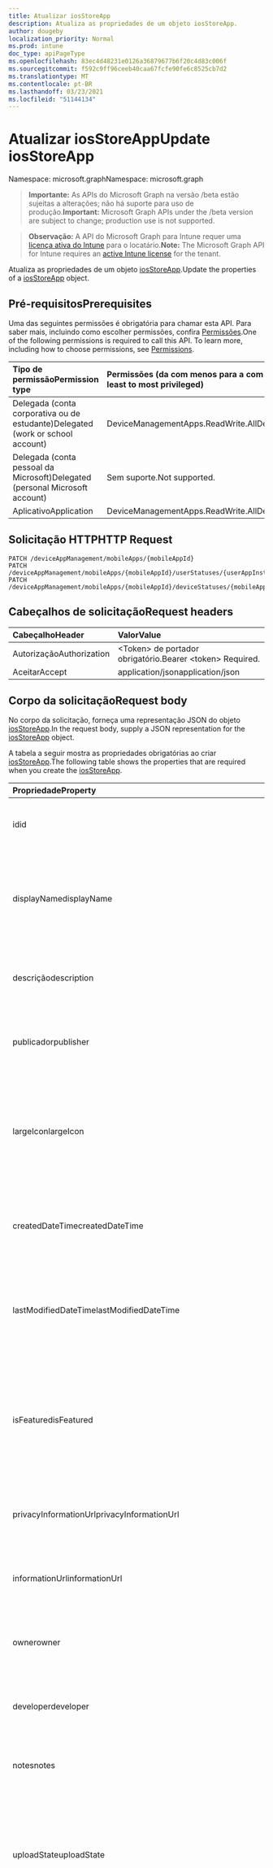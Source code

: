 ```yaml
---
title: Atualizar iosStoreApp
description: Atualiza as propriedades de um objeto iosStoreApp.
author: dougeby
localization_priority: Normal
ms.prod: intune
doc_type: apiPageType
ms.openlocfilehash: 83ec4d48231e0126a36879677b6f20c4d83c006f
ms.sourcegitcommit: f592c9ff96ceeb40caa67fcfe90fe6c8525cb7d2
ms.translationtype: MT
ms.contentlocale: pt-BR
ms.lasthandoff: 03/23/2021
ms.locfileid: "51144134"
---
```

# <a name="update-iosstoreapp"></a><span data-ttu-id="56062-103">Atualizar iosStoreApp</span><span class="sxs-lookup"><span data-stu-id="56062-103">Update iosStoreApp</span></span>

<span data-ttu-id="56062-104">Namespace: microsoft.graph</span><span class="sxs-lookup"><span data-stu-id="56062-104">Namespace: microsoft.graph</span></span>

> <span data-ttu-id="56062-105">**Importante:** As APIs do Microsoft Graph na versão /beta estão sujeitas a alterações; não há suporte para uso de produção.</span><span class="sxs-lookup"><span data-stu-id="56062-105">**Important:** Microsoft Graph APIs under the /beta version are subject to change; production use is not supported.</span></span>

> <span data-ttu-id="56062-106">**Observação:** A API do Microsoft Graph para Intune requer uma [licença ativa do Intune](https://go.microsoft.com/fwlink/?linkid=839381) para o locatário.</span><span class="sxs-lookup"><span data-stu-id="56062-106">**Note:** The Microsoft Graph API for Intune requires an [active Intune license](https://go.microsoft.com/fwlink/?linkid=839381) for the tenant.</span></span>

<span data-ttu-id="56062-107">Atualiza as propriedades de um objeto [iosStoreApp](../resources/intune-apps-iosstoreapp.md).</span><span class="sxs-lookup"><span data-stu-id="56062-107">Update the properties of a [iosStoreApp](../resources/intune-apps-iosstoreapp.md) object.</span></span>

## <a name="prerequisites"></a><span data-ttu-id="56062-108">Pré-requisitos</span><span class="sxs-lookup"><span data-stu-id="56062-108">Prerequisites</span></span>
<span data-ttu-id="56062-p101">Uma das seguintes permissões é obrigatória para chamar esta API. Para saber mais, incluindo como escolher permissões, confira [Permissões](/graph/permissions-reference).</span><span class="sxs-lookup"><span data-stu-id="56062-p101">One of the following permissions is required to call this API. To learn more, including how to choose permissions, see [Permissions](/graph/permissions-reference).</span></span>

|<span data-ttu-id="56062-111">Tipo de permissão</span><span class="sxs-lookup"><span data-stu-id="56062-111">Permission type</span></span>|<span data-ttu-id="56062-112">Permissões (da com menos para a com mais privilégios)</span><span class="sxs-lookup"><span data-stu-id="56062-112">Permissions (from least to most privileged)</span></span>|
|:---|:---|
|<span data-ttu-id="56062-113">Delegada (conta corporativa ou de estudante)</span><span class="sxs-lookup"><span data-stu-id="56062-113">Delegated (work or school account)</span></span>|<span data-ttu-id="56062-114">DeviceManagementApps.ReadWrite.All</span><span class="sxs-lookup"><span data-stu-id="56062-114">DeviceManagementApps.ReadWrite.All</span></span>|
|<span data-ttu-id="56062-115">Delegada (conta pessoal da Microsoft)</span><span class="sxs-lookup"><span data-stu-id="56062-115">Delegated (personal Microsoft account)</span></span>|<span data-ttu-id="56062-116">Sem suporte.</span><span class="sxs-lookup"><span data-stu-id="56062-116">Not supported.</span></span>|
|<span data-ttu-id="56062-117">Aplicativo</span><span class="sxs-lookup"><span data-stu-id="56062-117">Application</span></span>|<span data-ttu-id="56062-118">DeviceManagementApps.ReadWrite.All</span><span class="sxs-lookup"><span data-stu-id="56062-118">DeviceManagementApps.ReadWrite.All</span></span>|

## <a name="http-request"></a><span data-ttu-id="56062-119">Solicitação HTTP</span><span class="sxs-lookup"><span data-stu-id="56062-119">HTTP Request</span></span>
<!-- {
  "blockType": "ignored"
}
-->
``` http
PATCH /deviceAppManagement/mobileApps/{mobileAppId}
PATCH /deviceAppManagement/mobileApps/{mobileAppId}/userStatuses/{userAppInstallStatusId}/app
PATCH /deviceAppManagement/mobileApps/{mobileAppId}/deviceStatuses/{mobileAppInstallStatusId}/app
```

## <a name="request-headers"></a><span data-ttu-id="56062-120">Cabeçalhos de solicitação</span><span class="sxs-lookup"><span data-stu-id="56062-120">Request headers</span></span>
|<span data-ttu-id="56062-121">Cabeçalho</span><span class="sxs-lookup"><span data-stu-id="56062-121">Header</span></span>|<span data-ttu-id="56062-122">Valor</span><span class="sxs-lookup"><span data-stu-id="56062-122">Value</span></span>|
|:---|:---|
|<span data-ttu-id="56062-123">Autorização</span><span class="sxs-lookup"><span data-stu-id="56062-123">Authorization</span></span>|<span data-ttu-id="56062-124">&lt;Token&gt; de portador obrigatório.</span><span class="sxs-lookup"><span data-stu-id="56062-124">Bearer &lt;token&gt; Required.</span></span>|
|<span data-ttu-id="56062-125">Aceitar</span><span class="sxs-lookup"><span data-stu-id="56062-125">Accept</span></span>|<span data-ttu-id="56062-126">application/json</span><span class="sxs-lookup"><span data-stu-id="56062-126">application/json</span></span>|

## <a name="request-body"></a><span data-ttu-id="56062-127">Corpo da solicitação</span><span class="sxs-lookup"><span data-stu-id="56062-127">Request body</span></span>
<span data-ttu-id="56062-128">No corpo da solicitação, forneça uma representação JSON do objeto [iosStoreApp](../resources/intune-apps-iosstoreapp.md).</span><span class="sxs-lookup"><span data-stu-id="56062-128">In the request body, supply a JSON representation for the [iosStoreApp](../resources/intune-apps-iosstoreapp.md) object.</span></span>

<span data-ttu-id="56062-129">A tabela a seguir mostra as propriedades obrigatórias ao criar [iosStoreApp](../resources/intune-apps-iosstoreapp.md).</span><span class="sxs-lookup"><span data-stu-id="56062-129">The following table shows the properties that are required when you create the [iosStoreApp](../resources/intune-apps-iosstoreapp.md).</span></span>

|<span data-ttu-id="56062-130">Propriedade</span><span class="sxs-lookup"><span data-stu-id="56062-130">Property</span></span>|<span data-ttu-id="56062-131">Tipo</span><span class="sxs-lookup"><span data-stu-id="56062-131">Type</span></span>|<span data-ttu-id="56062-132">Descrição</span><span class="sxs-lookup"><span data-stu-id="56062-132">Description</span></span>|
|:---|:---|:---|
|<span data-ttu-id="56062-133">id</span><span class="sxs-lookup"><span data-stu-id="56062-133">id</span></span>|<span data-ttu-id="56062-134">Cadeia de caracteres</span><span class="sxs-lookup"><span data-stu-id="56062-134">String</span></span>|<span data-ttu-id="56062-135">Chave da entidade.</span><span class="sxs-lookup"><span data-stu-id="56062-135">Key of the entity.</span></span> <span data-ttu-id="56062-136">Herdado de [mobileApp](../resources/intune-shared-mobileapp.md)</span><span class="sxs-lookup"><span data-stu-id="56062-136">Inherited from [mobileApp](../resources/intune-shared-mobileapp.md)</span></span>|
|<span data-ttu-id="56062-137">displayName</span><span class="sxs-lookup"><span data-stu-id="56062-137">displayName</span></span>|<span data-ttu-id="56062-138">Cadeia de caracteres</span><span class="sxs-lookup"><span data-stu-id="56062-138">String</span></span>|<span data-ttu-id="56062-139">O título do aplicativo importado ou definido pelo administrador.</span><span class="sxs-lookup"><span data-stu-id="56062-139">The admin provided or imported title of the app.</span></span> <span data-ttu-id="56062-140">Herdado de [mobileApp](../resources/intune-shared-mobileapp.md)</span><span class="sxs-lookup"><span data-stu-id="56062-140">Inherited from [mobileApp](../resources/intune-shared-mobileapp.md)</span></span>|
|<span data-ttu-id="56062-141">descrição</span><span class="sxs-lookup"><span data-stu-id="56062-141">description</span></span>|<span data-ttu-id="56062-142">Cadeia de caracteres</span><span class="sxs-lookup"><span data-stu-id="56062-142">String</span></span>|<span data-ttu-id="56062-143">A descrição do aplicativo.</span><span class="sxs-lookup"><span data-stu-id="56062-143">The description of the app.</span></span> <span data-ttu-id="56062-144">Herdado de [mobileApp](../resources/intune-shared-mobileapp.md)</span><span class="sxs-lookup"><span data-stu-id="56062-144">Inherited from [mobileApp](../resources/intune-shared-mobileapp.md)</span></span>|
|<span data-ttu-id="56062-145">publicador</span><span class="sxs-lookup"><span data-stu-id="56062-145">publisher</span></span>|<span data-ttu-id="56062-146">String</span><span class="sxs-lookup"><span data-stu-id="56062-146">String</span></span>|<span data-ttu-id="56062-147">O publicador do aplicativo.</span><span class="sxs-lookup"><span data-stu-id="56062-147">The publisher of the app.</span></span> <span data-ttu-id="56062-148">Herdado de [mobileApp](../resources/intune-shared-mobileapp.md)</span><span class="sxs-lookup"><span data-stu-id="56062-148">Inherited from [mobileApp](../resources/intune-shared-mobileapp.md)</span></span>|
|<span data-ttu-id="56062-149">largeIcon</span><span class="sxs-lookup"><span data-stu-id="56062-149">largeIcon</span></span>|[<span data-ttu-id="56062-150">mimeContent</span><span class="sxs-lookup"><span data-stu-id="56062-150">mimeContent</span></span>](../resources/intune-shared-mimecontent.md)|<span data-ttu-id="56062-151">O ícone grande, a ser exibido nos detalhes do aplicativo e usado para o carregamento do ícone.</span><span class="sxs-lookup"><span data-stu-id="56062-151">The large icon, to be displayed in the app details and used for upload of the icon.</span></span> <span data-ttu-id="56062-152">Herdado de [mobileApp](../resources/intune-shared-mobileapp.md)</span><span class="sxs-lookup"><span data-stu-id="56062-152">Inherited from [mobileApp](../resources/intune-shared-mobileapp.md)</span></span>|
|<span data-ttu-id="56062-153">createdDateTime</span><span class="sxs-lookup"><span data-stu-id="56062-153">createdDateTime</span></span>|<span data-ttu-id="56062-154">DateTimeOffset</span><span class="sxs-lookup"><span data-stu-id="56062-154">DateTimeOffset</span></span>|<span data-ttu-id="56062-155">A data e a hora da criação do aplicativo.</span><span class="sxs-lookup"><span data-stu-id="56062-155">The date and time the app was created.</span></span> <span data-ttu-id="56062-156">Herdado de [mobileApp](../resources/intune-shared-mobileapp.md)</span><span class="sxs-lookup"><span data-stu-id="56062-156">Inherited from [mobileApp](../resources/intune-shared-mobileapp.md)</span></span>|
|<span data-ttu-id="56062-157">lastModifiedDateTime</span><span class="sxs-lookup"><span data-stu-id="56062-157">lastModifiedDateTime</span></span>|<span data-ttu-id="56062-158">DateTimeOffset</span><span class="sxs-lookup"><span data-stu-id="56062-158">DateTimeOffset</span></span>|<span data-ttu-id="56062-159">A data e a hora que o aplicativo foi modificado pela última vez.</span><span class="sxs-lookup"><span data-stu-id="56062-159">The date and time the app was last modified.</span></span> <span data-ttu-id="56062-160">Herdado de [mobileApp](../resources/intune-shared-mobileapp.md)</span><span class="sxs-lookup"><span data-stu-id="56062-160">Inherited from [mobileApp](../resources/intune-shared-mobileapp.md)</span></span>|
|<span data-ttu-id="56062-161">isFeatured</span><span class="sxs-lookup"><span data-stu-id="56062-161">isFeatured</span></span>|<span data-ttu-id="56062-162">Boolean</span><span class="sxs-lookup"><span data-stu-id="56062-162">Boolean</span></span>|<span data-ttu-id="56062-163">O valor que indica se o aplicativo está marcado como em destaque pelo administrador. Herdado de [mobileApp](../resources/intune-shared-mobileapp.md)</span><span class="sxs-lookup"><span data-stu-id="56062-163">The value indicating whether the app is marked as featured by the admin. Inherited from [mobileApp](../resources/intune-shared-mobileapp.md)</span></span>|
|<span data-ttu-id="56062-164">privacyInformationUrl</span><span class="sxs-lookup"><span data-stu-id="56062-164">privacyInformationUrl</span></span>|<span data-ttu-id="56062-165">String</span><span class="sxs-lookup"><span data-stu-id="56062-165">String</span></span>|<span data-ttu-id="56062-166">A URL da declaração de privacidade.</span><span class="sxs-lookup"><span data-stu-id="56062-166">The privacy statement Url.</span></span> <span data-ttu-id="56062-167">Herdado de [mobileApp](../resources/intune-shared-mobileapp.md)</span><span class="sxs-lookup"><span data-stu-id="56062-167">Inherited from [mobileApp](../resources/intune-shared-mobileapp.md)</span></span>|
|<span data-ttu-id="56062-168">informationUrl</span><span class="sxs-lookup"><span data-stu-id="56062-168">informationUrl</span></span>|<span data-ttu-id="56062-169">String</span><span class="sxs-lookup"><span data-stu-id="56062-169">String</span></span>|<span data-ttu-id="56062-170">A URL de informações adicionais.</span><span class="sxs-lookup"><span data-stu-id="56062-170">The more information Url.</span></span> <span data-ttu-id="56062-171">Herdado de [mobileApp](../resources/intune-shared-mobileapp.md)</span><span class="sxs-lookup"><span data-stu-id="56062-171">Inherited from [mobileApp](../resources/intune-shared-mobileapp.md)</span></span>|
|<span data-ttu-id="56062-172">owner</span><span class="sxs-lookup"><span data-stu-id="56062-172">owner</span></span>|<span data-ttu-id="56062-173">Cadeia de caracteres</span><span class="sxs-lookup"><span data-stu-id="56062-173">String</span></span>|<span data-ttu-id="56062-174">O proprietário do conteúdo.</span><span class="sxs-lookup"><span data-stu-id="56062-174">The owner of the app.</span></span> <span data-ttu-id="56062-175">Herdado de [mobileApp](../resources/intune-shared-mobileapp.md)</span><span class="sxs-lookup"><span data-stu-id="56062-175">Inherited from [mobileApp](../resources/intune-shared-mobileapp.md)</span></span>|
|<span data-ttu-id="56062-176">developer</span><span class="sxs-lookup"><span data-stu-id="56062-176">developer</span></span>|<span data-ttu-id="56062-177">String</span><span class="sxs-lookup"><span data-stu-id="56062-177">String</span></span>|<span data-ttu-id="56062-178">O desenvolvedor do aplicativo.</span><span class="sxs-lookup"><span data-stu-id="56062-178">The developer of the app.</span></span> <span data-ttu-id="56062-179">Herdado de [mobileApp](../resources/intune-shared-mobileapp.md)</span><span class="sxs-lookup"><span data-stu-id="56062-179">Inherited from [mobileApp](../resources/intune-shared-mobileapp.md)</span></span>|
|<span data-ttu-id="56062-180">notes</span><span class="sxs-lookup"><span data-stu-id="56062-180">notes</span></span>|<span data-ttu-id="56062-181">String</span><span class="sxs-lookup"><span data-stu-id="56062-181">String</span></span>|<span data-ttu-id="56062-182">Anotações do aplicativo.</span><span class="sxs-lookup"><span data-stu-id="56062-182">Notes for the app.</span></span> <span data-ttu-id="56062-183">Herdado de [mobileApp](../resources/intune-shared-mobileapp.md)</span><span class="sxs-lookup"><span data-stu-id="56062-183">Inherited from [mobileApp](../resources/intune-shared-mobileapp.md)</span></span>|
|<span data-ttu-id="56062-184">uploadState</span><span class="sxs-lookup"><span data-stu-id="56062-184">uploadState</span></span>|<span data-ttu-id="56062-185">Int32</span><span class="sxs-lookup"><span data-stu-id="56062-185">Int32</span></span>|<span data-ttu-id="56062-186">O estado de carregamento.</span><span class="sxs-lookup"><span data-stu-id="56062-186">The upload state.</span></span> <span data-ttu-id="56062-187">Os valores possíveis são: 0 - `Not Ready` , 1 - `Ready` , 2 - `Processing` .</span><span class="sxs-lookup"><span data-stu-id="56062-187">Possible values are: 0 - `Not Ready`, 1 - `Ready`, 2 - `Processing`.</span></span> <span data-ttu-id="56062-188">Herdado de [mobileApp](../resources/intune-shared-mobileapp.md)</span><span class="sxs-lookup"><span data-stu-id="56062-188">Inherited from [mobileApp](../resources/intune-shared-mobileapp.md)</span></span>|
|<span data-ttu-id="56062-189">publishingState</span><span class="sxs-lookup"><span data-stu-id="56062-189">publishingState</span></span>|[<span data-ttu-id="56062-190">mobileAppPublishingState</span><span class="sxs-lookup"><span data-stu-id="56062-190">mobileAppPublishingState</span></span>](../resources/intune-apps-mobileapppublishingstate.md)|<span data-ttu-id="56062-191">O estado de publicação do aplicativo.</span><span class="sxs-lookup"><span data-stu-id="56062-191">The publishing state for the app.</span></span> <span data-ttu-id="56062-192">O aplicativo não pode ser assinado, a menos que ele seja publicado.</span><span class="sxs-lookup"><span data-stu-id="56062-192">The app cannot be assigned unless the app is published.</span></span> <span data-ttu-id="56062-193">Herdado de [mobileApp](../resources/intune-shared-mobileapp.md).</span><span class="sxs-lookup"><span data-stu-id="56062-193">Inherited from [mobileApp](../resources/intune-shared-mobileapp.md).</span></span> <span data-ttu-id="56062-194">Os valores possíveis são: `notPublished`, `processing`, `published`.</span><span class="sxs-lookup"><span data-stu-id="56062-194">Possible values are: `notPublished`, `processing`, `published`.</span></span>|
|<span data-ttu-id="56062-195">isAssigned</span><span class="sxs-lookup"><span data-stu-id="56062-195">isAssigned</span></span>|<span data-ttu-id="56062-196">Boolean</span><span class="sxs-lookup"><span data-stu-id="56062-196">Boolean</span></span>|<span data-ttu-id="56062-197">O valor que indica se o aplicativo é atribuído a pelo menos um grupo.</span><span class="sxs-lookup"><span data-stu-id="56062-197">The value indicating whether the app is assigned to at least one group.</span></span> <span data-ttu-id="56062-198">Herdado de [mobileApp](../resources/intune-shared-mobileapp.md)</span><span class="sxs-lookup"><span data-stu-id="56062-198">Inherited from [mobileApp](../resources/intune-shared-mobileapp.md)</span></span>|
|<span data-ttu-id="56062-199">roleScopeTagIds</span><span class="sxs-lookup"><span data-stu-id="56062-199">roleScopeTagIds</span></span>|<span data-ttu-id="56062-200">Coleção de cadeias de caracteres</span><span class="sxs-lookup"><span data-stu-id="56062-200">String collection</span></span>|<span data-ttu-id="56062-201">Lista de ids de marca de escopo para este aplicativo móvel.</span><span class="sxs-lookup"><span data-stu-id="56062-201">List of scope tag ids for this mobile app.</span></span> <span data-ttu-id="56062-202">Herdado de [mobileApp](../resources/intune-shared-mobileapp.md)</span><span class="sxs-lookup"><span data-stu-id="56062-202">Inherited from [mobileApp](../resources/intune-shared-mobileapp.md)</span></span>|
|<span data-ttu-id="56062-203">dependentAppCount</span><span class="sxs-lookup"><span data-stu-id="56062-203">dependentAppCount</span></span>|<span data-ttu-id="56062-204">Int32</span><span class="sxs-lookup"><span data-stu-id="56062-204">Int32</span></span>|<span data-ttu-id="56062-205">O número total de dependências que o aplicativo filho tem.</span><span class="sxs-lookup"><span data-stu-id="56062-205">The total number of dependencies the child app has.</span></span> <span data-ttu-id="56062-206">Herdado de [mobileApp](../resources/intune-shared-mobileapp.md)</span><span class="sxs-lookup"><span data-stu-id="56062-206">Inherited from [mobileApp](../resources/intune-shared-mobileapp.md)</span></span>|
|<span data-ttu-id="56062-207">supersedingAppCount</span><span class="sxs-lookup"><span data-stu-id="56062-207">supersedingAppCount</span></span>|<span data-ttu-id="56062-208">Int32</span><span class="sxs-lookup"><span data-stu-id="56062-208">Int32</span></span>|<span data-ttu-id="56062-209">O número total de aplicativos que esse aplicativo sobressede direta ou indiretamente.</span><span class="sxs-lookup"><span data-stu-id="56062-209">The total number of apps this app directly or indirectly supersedes.</span></span> <span data-ttu-id="56062-210">Herdado de [mobileApp](../resources/intune-shared-mobileapp.md)</span><span class="sxs-lookup"><span data-stu-id="56062-210">Inherited from [mobileApp](../resources/intune-shared-mobileapp.md)</span></span>|
|<span data-ttu-id="56062-211">supersededAppCount</span><span class="sxs-lookup"><span data-stu-id="56062-211">supersededAppCount</span></span>|<span data-ttu-id="56062-212">Int32</span><span class="sxs-lookup"><span data-stu-id="56062-212">Int32</span></span>|<span data-ttu-id="56062-213">O número total de aplicativos pelos quais esse aplicativo é, direta ou indiretamente, é suplido.</span><span class="sxs-lookup"><span data-stu-id="56062-213">The total number of apps this app is directly or indirectly superseded by.</span></span> <span data-ttu-id="56062-214">Herdado de [mobileApp](../resources/intune-shared-mobileapp.md)</span><span class="sxs-lookup"><span data-stu-id="56062-214">Inherited from [mobileApp](../resources/intune-shared-mobileapp.md)</span></span>|
|<span data-ttu-id="56062-215">bundleId</span><span class="sxs-lookup"><span data-stu-id="56062-215">bundleId</span></span>|<span data-ttu-id="56062-216">String</span><span class="sxs-lookup"><span data-stu-id="56062-216">String</span></span>|<span data-ttu-id="56062-217">O Nome da Identidade.</span><span class="sxs-lookup"><span data-stu-id="56062-217">The Identity Name.</span></span>|
|<span data-ttu-id="56062-218">appStoreUrl</span><span class="sxs-lookup"><span data-stu-id="56062-218">appStoreUrl</span></span>|<span data-ttu-id="56062-219">String</span><span class="sxs-lookup"><span data-stu-id="56062-219">String</span></span>|<span data-ttu-id="56062-220">A URL da Apple App Store</span><span class="sxs-lookup"><span data-stu-id="56062-220">The Apple App Store URL</span></span>|
|<span data-ttu-id="56062-221">applicableDeviceType</span><span class="sxs-lookup"><span data-stu-id="56062-221">applicableDeviceType</span></span>|[<span data-ttu-id="56062-222">iosDeviceType</span><span class="sxs-lookup"><span data-stu-id="56062-222">iosDeviceType</span></span>](../resources/intune-apps-iosdevicetype.md)|<span data-ttu-id="56062-223">A arquitetura do iOS na qual esse aplicativo pode ser executado.</span><span class="sxs-lookup"><span data-stu-id="56062-223">The iOS architecture for which this app can run on.</span></span>|
|<span data-ttu-id="56062-224">minimumSupportedOperatingSystem</span><span class="sxs-lookup"><span data-stu-id="56062-224">minimumSupportedOperatingSystem</span></span>|[<span data-ttu-id="56062-225">iosMinimumOperatingSystem</span><span class="sxs-lookup"><span data-stu-id="56062-225">iosMinimumOperatingSystem</span></span>](../resources/intune-apps-iosminimumoperatingsystem.md)|<span data-ttu-id="56062-226">O valor do sistema de operacional mínimo aplicável.</span><span class="sxs-lookup"><span data-stu-id="56062-226">The value for the minimum applicable operating system.</span></span>|



## <a name="response"></a><span data-ttu-id="56062-227">Resposta</span><span class="sxs-lookup"><span data-stu-id="56062-227">Response</span></span>
<span data-ttu-id="56062-228">Se tiver êxito, este método retornará o código de resposta `200 OK` e o objeto [iosStoreApp](../resources/intune-apps-iosstoreapp.md) no corpo da resposta.</span><span class="sxs-lookup"><span data-stu-id="56062-228">If successful, this method returns a `200 OK` response code and an updated [iosStoreApp](../resources/intune-apps-iosstoreapp.md) object in the response body.</span></span>

## <a name="example"></a><span data-ttu-id="56062-229">Exemplo</span><span class="sxs-lookup"><span data-stu-id="56062-229">Example</span></span>

### <a name="request"></a><span data-ttu-id="56062-230">Solicitação</span><span class="sxs-lookup"><span data-stu-id="56062-230">Request</span></span>
<span data-ttu-id="56062-231">Este é um exemplo da solicitação.</span><span class="sxs-lookup"><span data-stu-id="56062-231">Here is an example of the request.</span></span>
``` http
PATCH https://graph.microsoft.com/beta/deviceAppManagement/mobileApps/{mobileAppId}
Content-type: application/json
Content-length: 1237

{
  "@odata.type": "#microsoft.graph.iosStoreApp",
  "displayName": "Display Name value",
  "description": "Description value",
  "publisher": "Publisher value",
  "largeIcon": {
    "@odata.type": "microsoft.graph.mimeContent",
    "type": "Type value",
    "value": "dmFsdWU="
  },
  "isFeatured": true,
  "privacyInformationUrl": "https://example.com/privacyInformationUrl/",
  "informationUrl": "https://example.com/informationUrl/",
  "owner": "Owner value",
  "developer": "Developer value",
  "notes": "Notes value",
  "uploadState": 11,
  "publishingState": "processing",
  "isAssigned": true,
  "roleScopeTagIds": [
    "Role Scope Tag Ids value"
  ],
  "dependentAppCount": 1,
  "supersedingAppCount": 3,
  "supersededAppCount": 2,
  "bundleId": "Bundle Id value",
  "appStoreUrl": "https://example.com/appStoreUrl/",
  "applicableDeviceType": {
    "@odata.type": "microsoft.graph.iosDeviceType",
    "iPad": true,
    "iPhoneAndIPod": true
  },
  "minimumSupportedOperatingSystem": {
    "@odata.type": "microsoft.graph.iosMinimumOperatingSystem",
    "v8_0": true,
    "v9_0": true,
    "v10_0": true,
    "v11_0": true,
    "v12_0": true,
    "v13_0": true,
    "v14_0": true
  }
}
```

### <a name="response"></a><span data-ttu-id="56062-232">Resposta</span><span class="sxs-lookup"><span data-stu-id="56062-232">Response</span></span>
<span data-ttu-id="56062-p121">Veja a seguir um exemplo da resposta. Observação: o objeto response mostrado aqui pode estar truncado por motivos de concisão. Todas as propriedades serão retornadas de uma chamada real.</span><span class="sxs-lookup"><span data-stu-id="56062-p121">Here is an example of the response. Note: The response object shown here may be truncated for brevity. All of the properties will be returned from an actual call.</span></span>
``` http
HTTP/1.1 200 OK
Content-Type: application/json
Content-Length: 1409

{
  "@odata.type": "#microsoft.graph.iosStoreApp",
  "id": "a04adbe2-dbe2-a04a-e2db-4aa0e2db4aa0",
  "displayName": "Display Name value",
  "description": "Description value",
  "publisher": "Publisher value",
  "largeIcon": {
    "@odata.type": "microsoft.graph.mimeContent",
    "type": "Type value",
    "value": "dmFsdWU="
  },
  "createdDateTime": "2017-01-01T00:02:43.5775965-08:00",
  "lastModifiedDateTime": "2017-01-01T00:00:35.1329464-08:00",
  "isFeatured": true,
  "privacyInformationUrl": "https://example.com/privacyInformationUrl/",
  "informationUrl": "https://example.com/informationUrl/",
  "owner": "Owner value",
  "developer": "Developer value",
  "notes": "Notes value",
  "uploadState": 11,
  "publishingState": "processing",
  "isAssigned": true,
  "roleScopeTagIds": [
    "Role Scope Tag Ids value"
  ],
  "dependentAppCount": 1,
  "supersedingAppCount": 3,
  "supersededAppCount": 2,
  "bundleId": "Bundle Id value",
  "appStoreUrl": "https://example.com/appStoreUrl/",
  "applicableDeviceType": {
    "@odata.type": "microsoft.graph.iosDeviceType",
    "iPad": true,
    "iPhoneAndIPod": true
  },
  "minimumSupportedOperatingSystem": {
    "@odata.type": "microsoft.graph.iosMinimumOperatingSystem",
    "v8_0": true,
    "v9_0": true,
    "v10_0": true,
    "v11_0": true,
    "v12_0": true,
    "v13_0": true,
    "v14_0": true
  }
}
```




